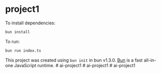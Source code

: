 # project1

To install dependencies:

```bash
bun install
```

To run:

```bash
bun run index.ts
```

This project was created using `bun init` in bun v1.3.0. [Bun](https://bun.com) is a fast all-in-one JavaScript runtime.
#   a i - p r o j e c t 1  
 #   a i - p r o j e c t 1  
 #   a i - p r o j e c t 1  
 